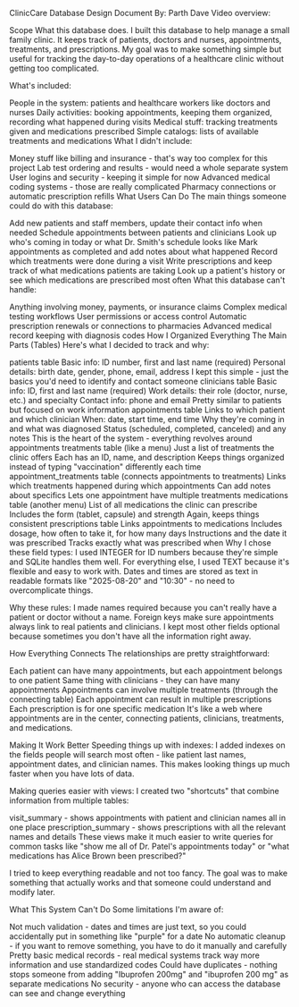 ClinicCare Database Design Document
By: Parth Dave Video overview:

Scope
What this database does. I built this database to help manage a small family clinic. It keeps track of patients, doctors and nurses, appointments, treatments, and prescriptions. My goal was to make something simple but useful for tracking the day-to-day operations of a healthcare clinic without getting too complicated.

What's included:

People in the system: patients and healthcare workers like doctors and nurses
Daily activities: booking appointments, keeping them organized, recording what happened during visits
Medical stuff: tracking treatments given and medications prescribed
Simple catalogs: lists of available treatments and medications
What I didn't include:

Money stuff like billing and insurance - that's way too complex for this project
Lab test ordering and results - would need a whole separate system
User logins and security - keeping it simple for now
Advanced medical coding systems - those are really complicated
Pharmacy connections or automatic prescription refills
What Users Can Do
The main things someone could do with this database:

Add new patients and staff members, update their contact info when needed
Schedule appointments between patients and clinicians
Look up who's coming in today or what Dr. Smith's schedule looks like
Mark appointments as completed and add notes about what happened
Record which treatments were done during a visit
Write prescriptions and keep track of what medications patients are taking
Look up a patient's history or see which medications are prescribed most often
What this database can't handle:

Anything involving money, payments, or insurance claims
Complex medical testing workflows
User permissions or access control
Automatic prescription renewals or connections to pharmacies
Advanced medical record keeping with diagnosis codes
How I Organized Everything
The Main Parts (Tables)
Here's what I decided to track and why:

patients table
Basic info: ID number, first and last name (required)
Personal details: birth date, gender, phone, email, address
I kept this simple - just the basics you'd need to identify and contact someone
clinicians table
Basic info: ID, first and last name (required)
Work details: their role (doctor, nurse, etc.) and specialty
Contact info: phone and email
Pretty similar to patients but focused on work information
appointments table
Links to which patient and which clinician
When: date, start time, end time
Why they're coming in and what was diagnosed
Status (scheduled, completed, canceled) and any notes
This is the heart of the system - everything revolves around appointments
treatments table (like a menu)
Just a list of treatments the clinic offers
Each has an ID, name, and description
Keeps things organized instead of typing "vaccination" differently each time
appointment_treatments table (connects appointments to treatments)
Links which treatments happened during which appointments
Can add notes about specifics
Lets one appointment have multiple treatments
medications table (another menu)
List of all medications the clinic can prescribe
Includes the form (tablet, capsule) and strength
Again, keeps things consistent
prescriptions table
Links appointments to medications
Includes dosage, how often to take it, for how many days
Instructions and the date it was prescribed
Tracks exactly what was prescribed when
Why I chose these field types: I used INTEGER for ID numbers because they're simple and SQLite handles them well. For everything else, I used TEXT because it's flexible and easy to work with. Dates and times are stored as text in readable formats like "2025-08-20" and "10:30" - no need to overcomplicate things.

Why these rules: I made names required because you can't really have a patient or doctor without a name. Foreign keys make sure appointments always link to real patients and clinicians. I kept most other fields optional because sometimes you don't have all the information right away.

How Everything Connects
The relationships are pretty straightforward:

Each patient can have many appointments, but each appointment belongs to one patient
Same thing with clinicians - they can have many appointments
Appointments can involve multiple treatments (through the connecting table)
Each appointment can result in multiple prescriptions
Each prescription is for one specific medication
It's like a web where appointments are in the center, connecting patients, clinicians, treatments, and medications.

Making It Work Better
Speeding things up with indexes: I added indexes on the fields people will search most often - like patient last names, appointment dates, and clinician names. This makes looking things up much faster when you have lots of data.

Making queries easier with views: I created two "shortcuts" that combine information from multiple tables:

visit_summary - shows appointments with patient and clinician names all in one place
prescription_summary - shows prescriptions with all the relevant names and details
These views make it much easier to write queries for common tasks like "show me all of Dr. Patel's appointments today" or "what medications has Alice Brown been prescribed?"

I tried to keep everything readable and not too fancy. The goal was to make something that actually works and that someone could understand and modify later.

What This System Can't Do
Some limitations I'm aware of:

Not much validation - dates and times are just text, so you could accidentally put in something like "purple" for a date
No automatic cleanup - if you want to remove something, you have to do it manually and carefully
Pretty basic medical records - real medical systems track way more information and use standardized codes
Could have duplicates - nothing stops someone from adding "Ibuprofen 200mg" and "ibuprofen 200 mg" as separate medications
No security - anyone who can access the database can see and change everything
